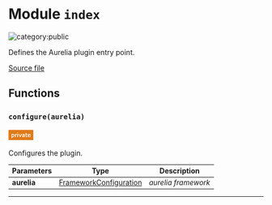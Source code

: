 # Module `index`

![category:public](https://img.shields.io/badge/category-public-FF5000.svg?style=flat-square)

Defines the Aurelia plugin entry point.

[Source file](..\src\index.js)

## Functions

### `configure(aurelia)`

![modifier: private](images/badges/modifier-private.png)

Configures the plugin.

Parameters | Type | Description
--- | --- | ---
__aurelia__ | [FrameworkConfiguration](https://aurelia-1.gitbook.io/v1-docs/developer-guides/building-plugins/plugin-development) | *aurelia framework*

---
